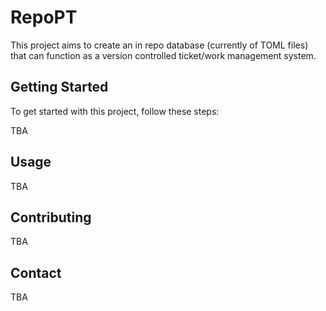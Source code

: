 # RepoPT

This project aims to create an in repo database (currently of TOML files) that can function as a version controlled ticket/work management system.

## Getting Started

To get started with this project, follow these steps:

TBA

## Usage

TBA

## Contributing

TBA

## Contact

TBA
